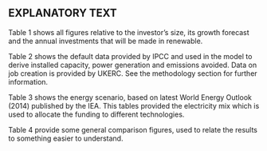 ## EXPLANATORY TEXT

Table 1 shows all figures relative to the investor’s size, its growth forecast and the annual investments that will be made in renewable.

Table 2 shows the default data provided by IPCC and used in the model to derive installed capacity, power generation and emissions avoided. Data on job creation is provided by UKERC. See the methodology section for further information.

Table 3 shows the energy scenario, based on latest World Energy Outlook (2014) published by the IEA. This tables provided the electricity mix which is used to allocate the funding to different technologies.

Table 4 provide some general comparison figures, used to relate the results to something easier to understand.
